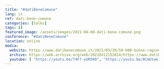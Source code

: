 ```yaml
---
title: "#datiBeneComune"
lang: it
ref: dati-bene-comune
categories: [talks]
tags: []
featured_image: /assets/images/2021-04-08-dati-bene-comune.png
conference: "#datiBeneComune"
location: online
media:
  website: https://www.datibenecomune.it/2021/03/30/50-000-buone-ragioni-per-liberarli-tutti/
  archive: https://web.archive.org/web/20210412152814/https://www.datibenecomune.it/2021/03/30/50-000-buone-ragioni-per-liberarli-tutti/
  youtube: [ "https://youtu.be/T4F7-yGM5K0", "https://youtu.be/8CmUtwe1gwo" ]
---
```


